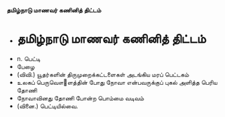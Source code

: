 **தமிழ்நாடு மாணவர் கணினித் திட்டம்**
- # தமிழ்நாடு மாணவர் கணினித் திட்டம்
- n. பெட்டி
- பேழை
- (விவி.) யூதர்களின் திருமுறைக்கட்டளைகள் அடங்கிய மரப் பெட்டகம்
- உலகப் பெருவௌ஢ளத்தின் போது நோவா என்பவருக்குப் புகல் அளித்த பெரிய தோணி
- நோவாவினது தோணி போன்ற பொம்மை வடிவம்
- (வினை.) பெட்டியில்வை.

